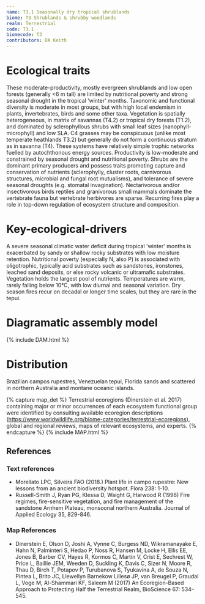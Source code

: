 ```yaml
---
name: T3.1 Seasonally dry tropical shrublands
biome: T3 Shrublands & shrubby woodlands
realm: Terrestrial
code: T3.1
biomecode: T3
contributors: DA Keith
---
```


# Ecological traits

These moderate-productivity, mostly evergreen shrublands and low open forests (generally <6 m tall) are limited by nutritional poverty and strong seasonal drought in the tropical ‘winter’ months. Taxonomic and functional diversity is moderate in most groups, but with high local endemism in plants, invertebrates, birds and some other taxa. Vegetation is spatially heterogeneous, in matrix of savannas (T4.2) or tropical dry forests (T1.2), and dominated by sclerophyllous shrubs with small leaf sizes (nanophyll-microphyll) and low SLA. C4 grasses may be conspicuous (unlike most temperate heathlands T3.2) but generally do not form a continuous stratum as in savanna (T4). These systems have relatively simple trophic networks fuelled by autochthonous energy sources. Productivity is low-moderate and constrained by seasonal drought and nutritional poverty. Shrubs are the dominant primary producers and possess traits promoting capture and conservation of nutrients (sclerophylly, cluster roots, carnivorous structures, microbial and fungal root mutualisms), and tolerance of severe seasonal droughts (e.g. stomatal invagination). Nectarivorous and/or insectivorous birds reptiles and granivorous small mammals dominate the vertebrate fauna but vertebrate herbivores are sparse. Recurring fires play a role in top-down regulation of ecosystem structure and composition.

# Key-ecological-drivers

A severe seasonal climatic water deficit during tropical 'winter' months is exacerbated by sandy or shallow rocky substrates with low moisture retention. Nutritional poverty (especially N, also P) is associated with oligotrophic, typically acid substrates such as sandstones, ironstones, leached sand deposits, or else rocky volcanic or ultramafic substrates. Vegetation holds the largest pool of nutrients. Temperatures are warm, rarely falling below 10°C, with low diurnal and seasonal variation. Dry season fires recur on decadal or longer time scales, but they are rare in the tepui.

# Diagramatic assembly model

{% include DAM.html %}

# Distribution

Brazilian campos rupestres, Venezuelan tepui, Florida sands and scattered in northern Australia and montane oceanic islands.

{% capture map_det %} Terrestrial ecoregions (Dinerstein et al. 2017) containing major or minor occurrences of each ecosystem functional group were identified by consulting available ecoregion descriptions (https://www.worldwildlife.org/biome-categories/terrestrial-ecoregions), global and regional reviews, maps of relevant ecosystems, and experts. {% endcapture %}
{% include MAP.html %}

## References

### Text references

* Morellato LPC, Silveira.FAO (2018.) Plant life in campo rupestre: New lessons from an ancient biodiversity hotspot. Flora 238: 1-10.
* Russell-Smith J, Ryan PG, Klessa D, Waight G, Harwood R (1998) Fire regimes, fire-sensitive vegetation, and fire management of the sandstone Arnhem Plateau, monsoonal northern Australia. Journal of Applied Ecology 35, 829-846.

### Map References

* Dinerstein E, Olson D, Joshi A, Vynne C, Burgess ND, Wikramanayake E, Hahn N, Palminteri S, Hedao P, Noss R, Hansen M, Locke H, Ellis EE, Jones B, Barber CV, Hayes R, Kormos C, Martin V, Crist E, Sechrest W, Price L, Baillie JEM, Weeden D, Suckling K, Davis C, Sizer N, Moore R, Thau D, Birch T, Potapov P, Turubanova S, Tyukavina A, de Souza N, Pintea L, Brito JC, Llewellyn Barnekow Lillesø JP, van Breugel P, Graudal L, Voge M, Al-Shammari KF, Saleem M (2017) An Ecoregion-Based Approach to Protecting Half the Terrestrial Realm, BioScience 67: 534–545.
